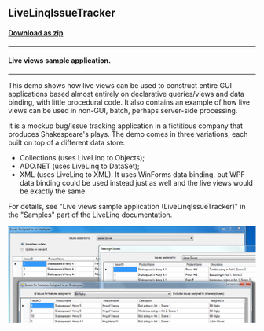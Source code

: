 ## LiveLinqIssueTracker
#### [Download as zip](https://grapecity.github.io/DownGit/#/home?url=https://github.com/GrapeCity/ComponentOne-WinForms-Samples/tree/master/NetFramework\DataSource\CS\LiveLinq\LiveLinqIssueTracker)
____
#### Live views sample application.
____
This demo shows how live views can be used to construct entire GUI applications based almost entirely on declarative queries/views and data binding, with little procedural code.
It also contains an example of how live views can be used in non-GUI, batch, perhaps server-side processing.

It is a mockup bug/issue tracking application in a fictitious company that produces Shakespeare's plays.
The demo comes in three variations, each built on top of a different data store:

* Collections (uses LiveLinq to Objects);
* ADO.NET (uses LiveLinq to DataSet);
* XML (uses LiveLinq to XML). It uses WinForms data binding, but WPF data binding could be used instead just as well and the live views would be exactly the same.

For details, see "Live views sample application (LiveLinqIssueTracker)" in the "Samples" part of the LiveLinq documentation.

![screenshot](screenshot.png)

